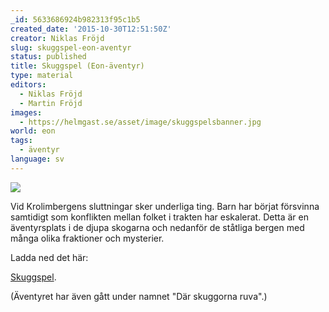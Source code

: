 ```yaml
---
_id: 5633686924b982313f95c1b5
created_date: '2015-10-30T12:51:50Z'
creator: Niklas Fröjd
slug: skuggspel-eon-aventyr
status: published
title: Skuggspel (Eon-äventyr)
type: material
editors:
  - Niklas Fröjd
  - Martin Fröjd
images:
  - https://helmgast.se/asset/image/skuggspelsbanner.jpg
world: eon
tags:
  - äventyr
language: sv
---
```

![](https://fablr.co/asset/image/skuggspelsbanner.jpg)

Vid Krolimbergens sluttningar sker underliga ting. Barn har börjat försvinna samtidigt som konflikten mellan folket i trakten har eskalerat. Detta är en äventyrsplats i de djupa skogarna och nedanför de ståtliga bergen med många olika fraktioner och mysterier.

Ladda ned det här:

[Skuggspel](https://fablr.co/asset/download/skuggspel.pdf).

(Äventyret har även gått under namnet "Där skuggorna ruva".)
